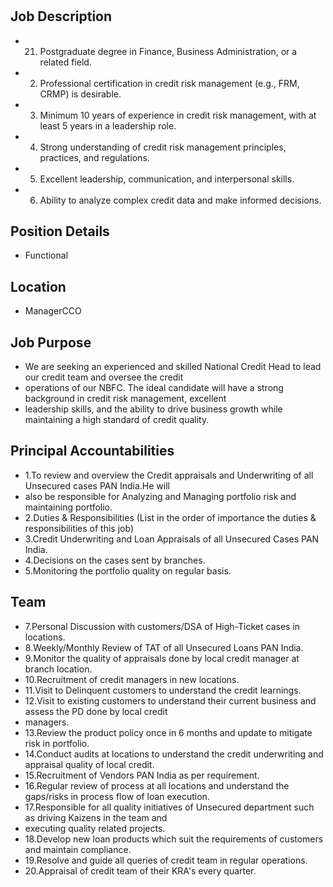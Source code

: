 # 

## Job Description

* 21. Postgraduate degree in Finance, Business Administration, or a related field.
* 2. Professional certification in credit risk management (e.g., FRM, CRMP) is desirable.
* 3. Minimum 10 years of experience in credit risk management, with at least 5 years in a leadership role.
* 4. Strong understanding of credit risk management principles, practices, and regulations.
* 5. Excellent leadership, communication, and interpersonal skills.
* 6. Ability to analyze complex credit data and make informed decisions.

## Position Details

* Functional

## Location

* ManagerCCO

## Job Purpose

* We are seeking an experienced and skilled National Credit Head to lead our credit team and oversee the credit
* operations of our NBFC. The ideal candidate will have a strong background in credit risk management, excellent
* leadership skills, and the ability to drive business growth while maintaining a high standard of credit quality.

## Principal Accountabilities

* 1.To review and overview the Credit appraisals and Underwriting of all Unsecured cases PAN India.He will
* also be responsible for Analyzing and Managing portfolio risk and maintaining portfolio.
* 2.Duties & Responsibilities (List in the order of importance the duties & responsibilities of this job)
* 3.Credit Underwriting and Loan Appraisals of all Unsecured Cases PAN India.
* 4.Decisions on the cases sent by branches.
* 5.Monitoring the portfolio quality on regular basis.

## Team

* 7.Personal Discussion with customers/DSA of High-Ticket cases in locations.
* 8.Weekly/Monthly Review of TAT of all Unsecured Loans PAN India.
* 9.Monitor the quality of appraisals done by local credit manager at branch location.
* 10.Recruitment of credit managers in new locations.
* 11.Visit to Delinquent customers to understand the credit learnings.
* 12.Visit to existing customers to understand their current business and assess the PD done by local credit
* managers.
* 13.Review the product policy once in 6 months and update to mitigate risk in portfolio.
* 14.Conduct audits at locations to understand the credit underwriting and appraisal quality of local credit.
* 15.Recruitment of Vendors PAN India as per requirement.
* 16.Regular review of process at all locations and understand the gaps/risks in process flow of loan execution.
* 17.Responsible for all quality initiatives of Unsecured department such as driving Kaizens in the team and
* executing quality related projects.
* 18.Develop new loan products which suit the requirements of customers and maintain compliance.
* 19.Resolve and guide all queries of credit team in regular operations.
* 20.Appraisal of credit team of their KRA's every quarter.
